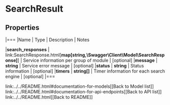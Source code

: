 # SearchResult

## Properties
|===
|Name | Type | Description | Notes

|**search_responses** | link:SearchResponse.html[**map[string,\Swagger\Client\Model\SearchResponse]**] | Service information per group of module | [optional] 
|**message** | **string** | Service error message | [optional] 
|**status** | **string** | Status information | [optional] 
|**timers** | **string[]** | Timer information for each search engine | [optional] 
|===

link:../../README.html#documentation-for-models[[Back to Model list]] link:../../README.html#documentation-for-api-endpoints[[Back to API list]] link:../../README.html[[Back to README]]



